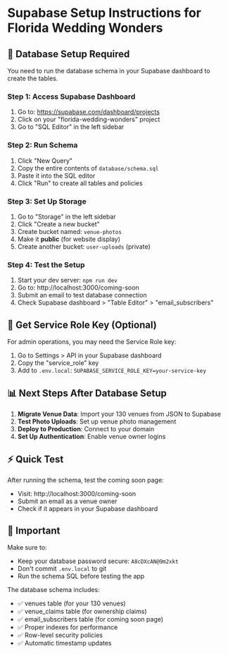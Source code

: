 # Supabase Setup Instructions for Florida Wedding Wonders

## 🎯 **Database Setup Required**

You need to run the database schema in your Supabase dashboard to create the tables.

### **Step 1: Access Supabase Dashboard**
1. Go to: https://supabase.com/dashboard/projects
2. Click on your "florida-wedding-wonders" project
3. Go to "SQL Editor" in the left sidebar

### **Step 2: Run Schema**
1. Click "New Query" 
2. Copy the entire contents of `database/schema.sql`
3. Paste it into the SQL editor
4. Click "Run" to create all tables and policies

### **Step 3: Set Up Storage**
1. Go to "Storage" in the left sidebar
2. Click "Create a new bucket"
3. Create bucket named: `venue-photos`
4. Make it **public** (for website display)
5. Create another bucket: `user-uploads` (private)

### **Step 4: Test the Setup**
1. Start your dev server: `npm run dev`
2. Go to: http://localhost:3000/coming-soon
3. Submit an email to test database connection
4. Check Supabase dashboard > "Table Editor" > "email_subscribers"

## 🔐 **Get Service Role Key (Optional)**

For admin operations, you may need the Service Role key:
1. Go to Settings > API in your Supabase dashboard
2. Copy the "service_role" key
3. Add to `.env.local`: `SUPABASE_SERVICE_ROLE_KEY=your-service-key`

## 📊 **Next Steps After Database Setup**

1. **Migrate Venue Data**: Import your 130 venues from JSON to Supabase
2. **Test Photo Uploads**: Set up venue photo management
3. **Deploy to Production**: Connect to your domain
4. **Set Up Authentication**: Enable venue owner logins

## ⚡ **Quick Test**

After running the schema, test the coming soon page:
- Visit: http://localhost:3000/coming-soon
- Submit an email as a venue owner
- Check if it appears in your Supabase dashboard

## 🚨 **Important**

Make sure to:
- Keep your database password secure: `A8cDXcAN@9m2xkt`
- Don't commit `.env.local` to git
- Run the schema SQL before testing the app

The database schema includes:
- ✅ venues table (for your 130 venues)
- ✅ venue_claims table (for ownership claims)
- ✅ email_subscribers table (for coming soon page)
- ✅ Proper indexes for performance
- ✅ Row-level security policies
- ✅ Automatic timestamp updates
